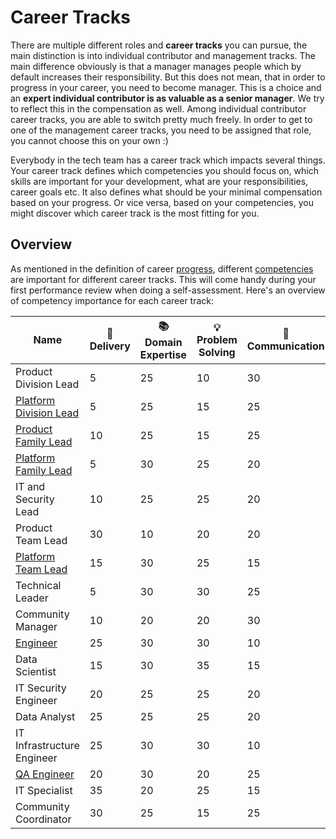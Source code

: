 # Career Tracks

There are multiple different roles and **career tracks** you can pursue, the main distinction is into individual contributor and management tracks. The main difference obviously is that a manager manages people which by default increases their responsibility. But this does not mean, that in order to progress in your career, you need to become manager. This is a choice and an **expert individual contributor is as valuable as a senior manager**. We try to reflect this in the compensation as well. Among individual contributor career tracks, you are able to switch pretty much freely. In order to get to one of the management career tracks, you need to be assigned that role, you cannot choose this on your own :)

Everybody in the tech team has a career track which impacts several things. Your career track defines which competencies you should focus on, which skills are important for your development, what are your responsibilities, career goals etc. It also defines what should be your minimal compensation based on your progress. Or vice versa, based on your competencies, you might discover which career track is the most fitting for you.

## Overview

As mentioned in the definition of career [progress](../progress.md), different [competencies](../competencies.md) are important for different career tracks. This will come handy during your first performance review when doing a self-assessment. Here's an overview of competency importance for each career track:

| Name | 🚚 Delivery | 📚 Domain Expertise | 💡 Problem Solving | 💬 Communication | 🎖️ Leadership |
|----------------------------|----------|------------------|-----------------|---------------|------------|
| Product Division Lead                                   | 5  | 25 | 10 | 30 | 30 |
| [Platform Division Lead](platform-division-lead.md)     | 5  | 25 | 15 | 25 | 30 |
| [Product Family Lead](product-family-lead.md)           | 10 | 25 | 15 | 25 | 25 |
| [Platform Family Lead](platform-family-lead.md)         | 5  | 30 | 25 | 20 | 20 |
| IT and Security Lead                                    | 10 | 25 | 25 | 20 | 20 |
| Product Team Lead                                       | 30 | 10 | 20 | 20 | 20 |
| [Platform Team Lead](product-team-lead.md)              | 15 | 30 | 25 | 15 | 15 |
| Technical Leader                                        | 5  | 30 | 30 | 25 | 10 |
| Community Manager                                       | 10 | 20 | 20 | 30 | 20 |
| [Engineer](engineer.md)                                 | 25 | 30 | 30 | 10 | 5  |
| Data Scientist                                          | 15 | 30 | 35 | 15 | 5  |
| IT Security Engineer                                    | 20 | 25 | 25 | 20 | 10 |
| Data Analyst                                            | 25 | 25 | 25 | 20 | 5  |
| IT Infrastructure Engineer                              | 25 | 30 | 30 | 10 | 5  |
| [QA Engineer](qa-engineer.md)                           | 20 | 30 | 20 | 25 | 5  |
| IT Specialist                                           | 35 | 20 | 25 | 15 | 5  |
| Community Coordinator                                   | 30 | 25 | 15 | 25 | 5  |
